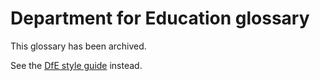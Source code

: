 # Department for Education glossary

This glossary has been archived.

See the [DfE style guide](https://design.education.gov.uk/content-design/style-guide/) instead.
